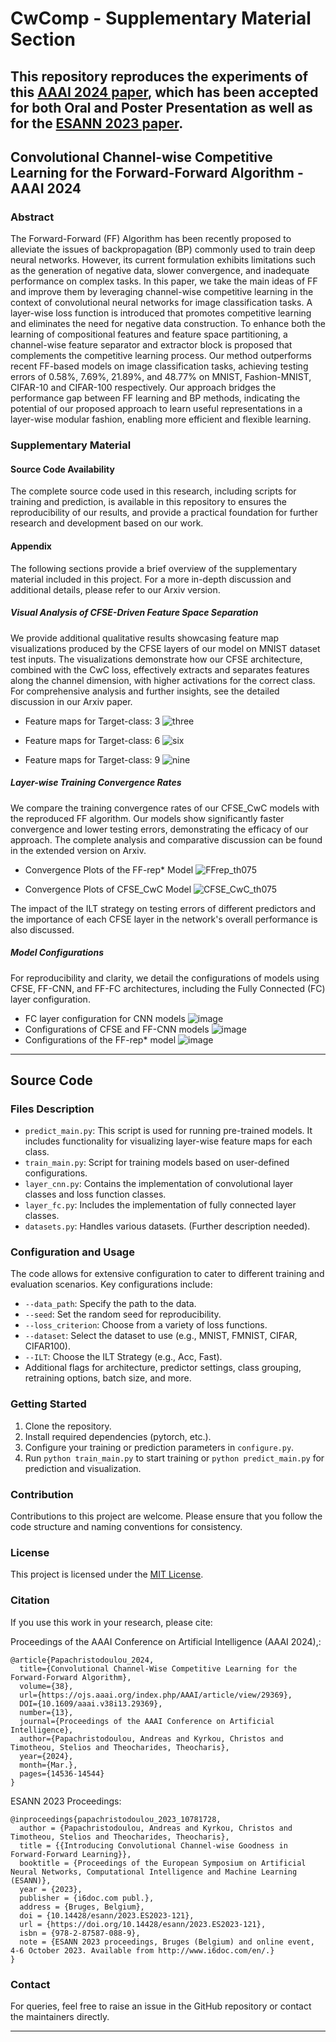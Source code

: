 # CwComp - Supplementary Material Section
This repository reproduces the experiments of this [AAAI 2024 paper](https://arxiv.org/abs/2312.12668), which has been accepted for both Oral and Poster Presentation as well as for the [ESANN 2023 paper](https://www.esann.org/sites/default/files/proceedings/2023/ES2023-121.pdf).
---

## Convolutional Channel-wise Competitive Learning for the Forward-Forward Algorithm - AAAI 2024

### Abstract
The Forward-Forward (FF) Algorithm has been recently proposed to alleviate the issues of backpropagation (BP) commonly used to train deep neural networks. However, its current formulation exhibits limitations such as the generation of negative data, slower convergence, and inadequate performance on complex tasks. In this paper, we take the main ideas of FF and improve them by leveraging channel-wise competitive learning in the context of convolutional neural networks for image classification tasks. A layer-wise loss function is introduced that promotes competitive learning and eliminates the need for negative data construction. To enhance both the learning of compositional features and feature space partitioning, a channel-wise feature separator and extractor block is proposed that complements the competitive learning process. Our method outperforms recent FF-based models on image classification tasks, achieving testing errors of 0.58%, 7.69%, 21.89%, and 48.77% on MNIST, Fashion-MNIST, CIFAR-10 and CIFAR-100 respectively. Our approach bridges the performance gap between FF learning and BP methods, indicating the potential of our proposed approach to learn useful representations in a layer-wise modular fashion, enabling more efficient and flexible learning. 

### Supplementary Material

#### Source Code Availability
The complete source code used in this research, including scripts for training and prediction, is available in this repository to ensures the reproducibility of our results, and provide a practical foundation for further research and development based on our work.

#### Appendix
The following sections provide a brief overview of the supplementary material included in this project. For a more in-depth discussion and additional details, please refer to our Arxiv version.

##### Visual Analysis of CFSE-Driven Feature Space Separation
We provide additional qualitative results showcasing feature map visualizations produced by the CFSE layers of our model on MNIST dataset test inputs. The visualizations demonstrate how our CFSE architecture, combined with the CwC loss, effectively extracts and separates features along the channel dimension, with higher activations for the correct class. For comprehensive analysis and further insights, see the detailed discussion in our Arxiv paper.

- Feature maps for Target-class: 3 ![three](https://github.com/andreaspapac/CwComp/assets/154099956/937dbb19-f04d-4e52-99d0-651aa63d80cb)

- Feature maps for Target-class: 6 ![six](https://github.com/andreaspapac/CwComp/assets/154099956/2c107cdf-0829-47cf-af6c-1999dc3e2814)

- Feature maps for Target-class: 9 ![nine](https://github.com/andreaspapac/CwComp/assets/154099956/c314111f-ead4-4f26-a406-f1c99097027b)

##### Layer-wise Training Convergence Rates
We compare the training convergence rates of our CFSE_CwC models with the reproduced FF algorithm. Our models show significantly faster convergence and lower testing errors, demonstrating the efficacy of our approach. The complete analysis and comparative discussion can be found in the extended version on Arxiv.

- Convergence Plots of the FF-rep* Model ![FFrep_th075](https://github.com/andreaspapac/CwComp/assets/154099956/17f01da9-fdd1-406f-90d5-42ee3017f76a)

- Convergence Plots of CFSE_CwC Model ![CFSE_CwC_th075](https://github.com/andreaspapac/CwComp/assets/154099956/18c40c1b-efd8-477e-805c-559d7dded852)

The impact of the ILT strategy on testing errors of different predictors and the importance of each CFSE layer in the network's overall performance is also discussed.

##### Model Configurations
For reproducibility and clarity, we detail the configurations of models using CFSE, FF-CNN, and FF-FC architectures, including the Fully Connected (FC) layer configuration.

- FC layer configuration for CNN models
  ![image](https://github.com/andreaspapac/CwComp/assets/154099956/eacb4746-c661-4914-9112-6ba3023a6711)
- Configurations of CFSE and FF-CNN models 
![image](https://github.com/andreaspapac/CwComp/assets/154099956/8fe1ef27-3594-4e27-9219-7def3508395e)
- Configurations of the FF-rep* model 
![image](https://github.com/andreaspapac/CwComp/assets/154099956/ca5de74e-69a3-4449-af2b-5690b5bdfba0)

---
## Source Code

### Files Description
- `predict_main.py`: This script is used for running pre-trained models. It includes functionality for visualizing layer-wise feature maps for each class.
- `train_main.py`: Script for training models based on user-defined configurations.
- `layer_cnn.py`: Contains the implementation of convolutional layer classes and loss function classes.
- `layer_fc.py`: Includes the implementation of fully connected layer classes.
- `datasets.py`: Handles various datasets. (Further description needed).

### Configuration and Usage
The code allows for extensive configuration to cater to different training and evaluation scenarios. Key configurations include:

- `--data_path`: Specify the path to the data.
- `--seed`: Set the random seed for reproducibility.
- `--loss_criterion`: Choose from a variety of loss functions.
- `--dataset`: Select the dataset to use (e.g., MNIST, FMNIST, CIFAR, CIFAR100).
- `--ILT`: Choose the ILT Strategy (e.g., Acc, Fast).
- Additional flags for architecture, predictor settings, class grouping, retraining options, batch size, and more.

### Getting Started
1. Clone the repository.
2. Install required dependencies (pytorch, etc.).
3. Configure your training or prediction parameters in `configure.py`.
4. Run `python train_main.py` to start training or `python predict_main.py` for prediction and visualization.

### Contribution
Contributions to this project are welcome. Please ensure that you follow the code structure and naming conventions for consistency.

### License
This project is licensed under the [MIT License](LICENSE.md).

### Citation
If you use this work in your research, please cite:

Proceedings of the AAAI Conference on Artificial Intelligence (AAAI 2024),:

```
@article{Papachristodoulou_2024,
  title={Convolutional Channel-Wise Competitive Learning for the Forward-Forward Algorithm},
  volume={38},
  url={https://ojs.aaai.org/index.php/AAAI/article/view/29369},
  DOI={10.1609/aaai.v38i13.29369},
  number={13},
  journal={Proceedings of the AAAI Conference on Artificial Intelligence},
  author={Papachristodoulou, Andreas and Kyrkou, Christos and Timotheou, Stelios and Theocharides, Theocharis},
  year={2024},
  month={Mar.},
  pages={14536-14544}
}
```

ESANN 2023 Proceedings:

```
@inproceedings{papachristodoulou_2023_10781728,
  author = {Papachristodoulou, Andreas and Kyrkou, Christos and Timotheou, Stelios and Theocharides, Theocharis},
  title = {{Introducing Convolutional Channel-wise Goodness in Forward-Forward Learning}},
  booktitle = {Proceedings of the European Symposium on Artificial Neural Networks, Computational Intelligence and Machine Learning (ESANN)},
  year = {2023},
  publisher = {i6doc.com publ.},
  address = {Bruges, Belgium},
  doi = {10.14428/esann/2023.ES2023-121},
  url = {https://doi.org/10.14428/esann/2023.ES2023-121},
  isbn = {978-2-87587-088-9},
  note = {ESANN 2023 proceedings, Bruges (Belgium) and online event, 4-6 October 2023. Available from http://www.i6doc.com/en/.}
}

```

### Contact
For queries, feel free to raise an issue in the GitHub repository or contact the maintainers directly.

---
